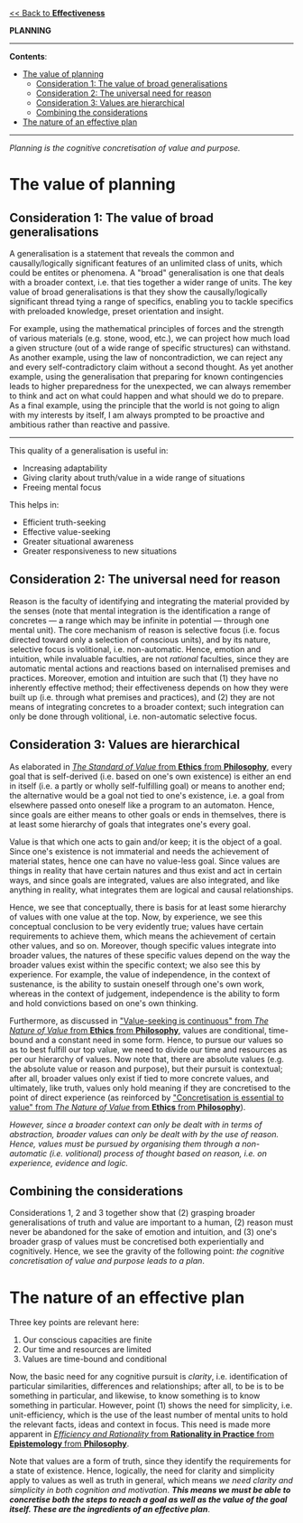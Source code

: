 [<< Back to **Effectiveness**](https://pranigopu.github.io/effectiveness)

**PLANNING**

---

**Contents**:

- [The value of planning](#the-value-of-planning)
  - [Consideration 1: The value of broad generalisations](#consideration-1-the-value-of-broad-generalisations)
  - [Consideration 2: The universal need for reason](#consideration-2-the-universal-need-for-reason)
  - [Consideration 3: Values are hierarchical](#consideration-3-values-are-hierarchical)
  - [Combining the considerations](#combining-the-considerations)
- [The nature of an effective plan](#the-nature-of-an-effective-plan)

---

_Planning is the cognitive concretisation of value and purpose._

# The value of planning
## Consideration 1: The value of broad generalisations
A generalisation is a statement that reveals the common and causally/logically significant features of an unlimited class of units, which could be entites or phenomena. A "broad" generalisation is one that deals with a broader context, i.e. that ties together a wider range of units. The key value of broad generalisations is that they show the causally/logically significant thread tying a range of specifics, enabling you to tackle specifics with preloaded knowledge, preset orientation and insight.

For example, using the mathematical principles of forces and the strength of various materials (e.g. stone, wood, etc.), we can project how much load a given structure (out of a wide range of specific structures) can withstand. As another example, using the law of noncontradiction, we can reject any and every self-contradictory claim without a second thought. As yet another example, using the generalisation that preparing for known contingencies leads to higher preparedness for the unexpected, we can always remember to think and act on what could happen and what should we do to prepare. As a final example, using the principle that the world is not going to align with my interests by itself, I am always prompted to be proactive and ambitious rather than reactive and passive.

---

This quality of a generalisation is useful in:

- Increasing adaptability
- Giving clarity about truth/value in a wide range of situations
- Freeing mental focus

This helps in:

- Efficient truth-seeking
- Effective value-seeking
- Greater situational awareness
- Greater responsiveness to new situations

## Consideration 2: The universal need for reason
Reason is the faculty of identifying and integrating the material provided by the senses (note that mental integration is the identification a range of concretes — a range which may be infinite in potential — through one mental unit). The core mechanism of reason is selective focus (i.e. focus directed toward only a selection of conscious units), and by its nature, selective focus is volitional, i.e. non-automatic. Hence, emotion and intuition, while invaluable faculties, are not _rational_ faculties, since they are automatic mental actions and reactions based on internalised premises and practices. Moreover, emotion and intuition are such that (1) they have no inherently effective method; their effectiveness depends on how they were built up (i.e. through what premises and practices), and (2) they are not means of integrating concretes to a broader context; such integration can only be done through volitional, i.e. non-automatic selective focus.

## Consideration 3: Values are hierarchical
As elaborated in [_The Standard of Value_ from **Ethics** from **Philosophy**](https://pranigopu.github.io/philosophy/ethics/1-standard-of-value.html), every goal that is self-derived (i.e. based on one's own existence) is either an end in itself (i.e. a partly or wholly self-fulfilling goal) or means to another end; the alternative would be a goal not tied to one's existence, i.e. a goal from elsewhere passed onto oneself like a program to an automaton. Hence, since goals are either means to other goals or ends in themselves, there is at least some hierarchy of goals that integrates one's every goal.

Value is that which one acts to gain and/or keep; it is the object of a goal. Since one's existence is not immaterial and needs the achievement of material states, hence one can have no value-less goal. Since values are things in reality that have certain natures and thus exist and act in certain ways, and since goals are integrated, values are also integrated, and like anything in reality, what integrates them are logical and causal relationships.

Hence, we see that conceptually, there is basis for at least some hierarchy of values with one value at the top. Now, by experience, we see this conceptual conclusion to be very evidently true; values have certain requirements to achieve them, which means the achievement of certain other values, and so on. Moreover, though specific values integrate into broader values, the natures of these specific values depend on the way the broader values exist within the specific context; we also see this by experience. For example, the value of independence, in the context of sustenance, is the ability to sustain oneself through one's own work, whereas in the context of judgement, independence is the ability to form and hold convictions based on one's own thinking.

Furthermore, as discussed in ["Value-seeking is continuous" from _The Nature of Value_ from **Ethics** from **Philosophy**](https://pranigopu.github.io/philosophy/ethics/nature-of-value.html#value-seeking-is-continuous), values are conditional, time-bound and a constant need in some form. Hence, to pursue our values so as to best fulfill our top value, we need to divide our time and resources as per our hierarchy of values. Now note that, there are absolute values (e.g. the absolute value or reason and purpose), but their pursuit is contextual; after all, broader values only exist if tied to more concrete values, and ultimately, like truth, values only hold meaning if they are concretised to the point of direct experience (as reinforced by ["Concretisation is essential to value" from _The Nature of Value_ from **Ethics** from **Philosophy**](https://pranigopu.github.io/philosophy/ethics/nature-of-value.html#concretisation-is-essential-to-value)).

_However, since a broader context can only be dealt with in terms of abstraction, broader values can only be dealt with by the use of reason. Hence, values must be pursued by organising them through a non-automatic (i.e. volitional) process of thought based on reason, i.e. on experience, evidence and logic._

## Combining the considerations
Considerations 1, 2 and 3 together show that (2) grasping broader generalisations of truth and value are important to a human, (2) reason must never be abandoned for the sake of emotion and intuition, and (3) one's broader grasp of values must be concretised both experientially and cognitively. Hence, we see the gravity of the following point: _the cognitive concretisation of value and purpose leads to a plan_.

# The nature of an effective plan
Three key points are relevant here:

1. Our conscious capacities are finite
2. Our time and resources are limited
3. Values are time-bound and conditional

Now, the basic need for any cognitive pursuit is _clarity_, i.e. identification of particular similarities, differences and relationships; after all, to be is to be something in particular, and likewise, to know something is to know something in particular. However, point (1) shows the need for simplicity, i.e. unit-efficiency, which is the use of the least number of mental units to hold the relevant facts, ideas and context in focus. This need is made more apparent in [_Efficiency and Rationality_ from **Rationality in Practice** from **Epistemology** from **Philosophy**](https://pranigopu.github.io/philosophy/epistemology/rationality-in-practice/2-efficiency-and-rationality.html).

Note that values are a form of truth, since they identify the requirements for a state of existence. Hence, logically, the need for clarity and simplicity apply to values as well as truth in general, which means _we need clarity and simplicity in both cognition and motivation_. **_This means we must be able to concretise both the steps to reach a goal as well as the value of the goal itself. These are the ingredients of an effective plan_**.